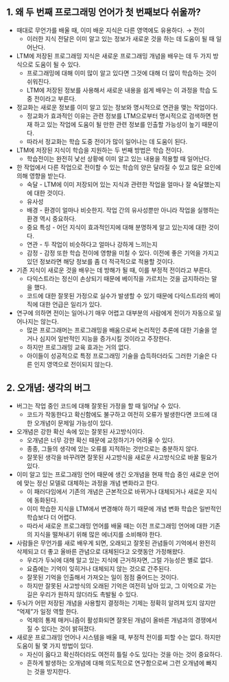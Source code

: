 ## 1. 왜 두 번째 프로그래밍 언어가 첫 번째보다 쉬울까?

- 때대로 무언가를 배울 때, 이미 배운 지식은 다른 영역에도 유용하다. → 전이
  - 이러한 지식 전달은 이미 알고 있는 정보가 새로운 것을 하는 데 도움이 될 때 일어난다.
- LTM에 저장된 프로그래밍 지식은 새로운 프로그래밍 개념을 배우는 데 두 가지 방식으로 도움이 될 수 있다.
  - 프로그래밍에 대해 이미 많이 알고 있다면 그것에 대해 더 많이 학습하는 것이 쉬워진다.
  - LTM에 저장된 정보를 사용해서 새로운 내용을 쉽게 배우는 이 과정을 학습 도중 전이라고 부른다.
- 정교화는 새로운 정보를 이미 알고 있는 정보와 명시적으로 연관을 맺는 작업이다.
  - 정교화가 효과적인 이유는 관련 정보를 LTM으로부터 명시적으로 검색하면 현재 하고 있는 작업에 도움이 될 만한 관련 정보를 인출할 가능성이 높기 때문이다.
  - 따라서 정교화는 학습 도중 전이가 많이 일어나는 데 도움이 된다.
- LTM에 저장된 지식이 학습을 지원하는 두 번째 방법은 학습 전이다.
  - 학습전이는 완전히 낯선 상황에 이미 알고 있는 내용을 적용할 때 일어난다.
- 한 작업에서 다른 작업으로 전이할 수 있는 학습의 양은 달라질 수 있고 많은 요인에 의해 영향을 받는다.
  - 숙달 - LTM에 이미 저장되어 있는 지식과 관련한 작업을 얼마나 잘 숙달했는지에 대한 것이다.
  - 유사성
  - 배경 - 환경이 얼마나 비슷한지. 작업 간의 유사성뿐만 아니라 작업을 실행하는 환경 역시 중요하다.
  - 중요 특성 - 어던 지식이 효과적인지에 대해 분명하게 알고 있는지에 대한 것이다.
  - 연관 - 두 작업이 비슷하다고 얼마나 강하게 느끼는지
  - 감정 - 감정 또한 학습 전이에 영향을 미칠 수 있다. 이전에 좋은 기억을 가지고 있던 정보라면 해당 정보를 좀 더 적극적으로 적용할 것이다.
- 기존 지식이 새로운 것을 배우는 데 방해가 될 때, 이를 부정적 전이라고 부른다.
  - 다익스트라는 정신이 손상되기 때문에 베이직을 가르치는 것을 금지하라는 말을 했다.
  - 코드에 대한 잘못된 가정으로 실수가 발생할 수 있기 때문에 다익스트라의 베이직에 대한 언급은 일리가 있다.
- 연구에 의하면 전이는 일어나기 매우 어렵고 대부분의 사람에게 전이가 자동으로 일어나지는 않는다.
  - 많은 프로그래머는 프로그래밍을 배움으로써 논리적인 추론에 대한 기술을 얻거나 심지어 일반적인 지능을 증가시킬 것이라고 주장한다.
  - 하지만 프로그래밍 교육 효과는 거의 없다.
  - 아이들이 성공적으로 특정 프로그래밍 기술을 습득하더라도 그러한 기술은 다른 인지 영역으로 전이되지 않는다.

## 2. 오개념: 생각의 버그

- 버그는 작업 중인 코드에 대해 잘못된 가정을 할 때 일어날 수 있다.
  - 코드가 작동한다고 확신함에도 불구하고 여전히 오류가 발생한다면 코드에 대한 오개념이 문제일 가능성이 있다.
- 오개념은 강한 확신 속에 있는 잘못된 사고방식이다.
  - 오개념은 너무 강한 확신 때문에 교정하기가 어려울 수 있다.
  - 종종, 그들의 생각에 있는 오류를 지적하는 것만으로는 충분하지 않다.
  - 잘못된 생각을 바꾸려면 잘못된 사고방식을 새로운 사고방식으로 바꿀 필요가 있다.
- 이미 알고 있는 프로그래밍 언어 때문에 생긴 오개념을 현재 학습 중인 새로운 언어에 맞는 정신 모델로 대체하는 과정을 개념 변화라고 한다.
  - 이 패러다임에서 기존의 개념은 근본적으로 바뀌거나 대체되거나 새로운 지식에 동화된다.
  - 이미 학습한 지식을 LTM에서 변경해야 하기 때문에 개념 변화 학습은 일반적인 학습보다 더 어렵다.
  - 따라서 새로운 프로그래밍 언어를 배울 때는 이전 프로그래밍 언어에 대한 기존의 지식을 떨쳐내기 위해 많은 에너지를 소비해야 한다.
- 사람들은 무언가를 새로 배우게 되면, 오래되고 잘못된 관념들이 기억에서 완전히 삭제되고 더 좋고 올바른 관념으로 대체된다고 오랫동안 가정해왔다.
  - 우리가 두뇌에 대해 알고 있는 지식에 근거하자면, 그럴 가능성은 별로 없다.
  - 요즘에는 기억이 잊히거나 대체되지 않는 것으로 간주된다.
  - 잘못된 기억을 인출해서 가져오는 일이 점점 줄어드는 것이다.
  - 하지만 잘못된 사고방식의 오래된 기억은 여전히 남아 있고, 그 이억으로 가는 길은 우리가 원하지 않더라도 촉발될 수 있다.
- 두뇌가 어떤 저장된 개념을 사용할지 결정하는 기제는 정확히 알려져 있지 않지만 “억제”가 일정 역할 한다.
  - 억제의 통제 매커니즘이 활성화되면 잘못된 개념이 올바른 개념과의 경쟁에서 질 수 있다는 것이 밝혀졌다.
- 새로운 프로그래밍 언어나 시스템을 배울 때, 부정적 전이를 피할 수는 없다. 하지만 도움이 될 몇 가지 방법이 있다.
  - 자신이 옳다고 확신하더라도 여전히 틀릴 수도 있다는 것을 아는 것이 중요하다.
  - 흔하게 발생하는 오개념에 대해 의도적으로 연구함으로써 그런 오개념에 빠지는 것을 방지한다.
